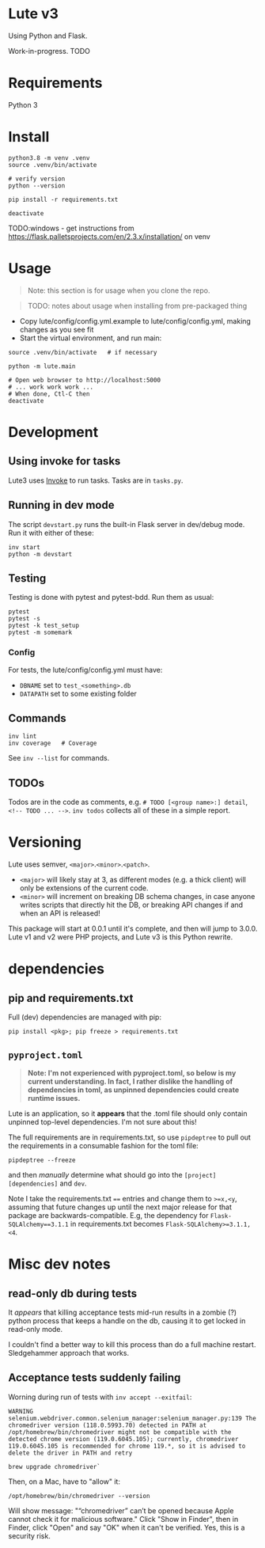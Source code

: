 # Lute v3

Using Python and Flask.

Work-in-progress.  TODO


# Requirements

Python 3

# Install

```
python3.8 -m venv .venv
source .venv/bin/activate

# verify version
python --version

pip install -r requirements.txt

deactivate
```

TODO:windows - get instructions from https://flask.palletsprojects.com/en/2.3.x/installation/ on venv


# Usage

> Note: this section is for usage when you clone the repo.

> TODO: notes about usage when installing from pre-packaged thing

* Copy lute/config/config.yml.example to lute/config/config.yml, making changes as you see fit
* Start the virtual environment, and run main:

```
source .venv/bin/activate   # if necessary

python -m lute.main

# Open web browser to http://localhost:5000
# ... work work work ...
# When done, Ctl-C then
deactivate
```


# Development

## Using invoke for tasks

Lute3 uses [Invoke](https://docs.pyinvoke.org/en/stable/index.html) to run tasks.  Tasks are in `tasks.py`.

## Running in dev mode

The script `devstart.py` runs the built-in Flask server in dev/debug mode.  Run it with either of these:

```
inv start
python -m devstart
```

## Testing

Testing is done with pytest and pytest-bdd.  Run them as usual:

```
pytest
pytest -s
pytest -k test_setup
pytest -m somemark
```

### Config

For tests, the lute/config/config.yml must have:

* `DBNAME` set to `test_<something>.db`
* `DATAPATH` set to some existing folder

## Commands

```
inv lint
inv coverage   # Coverage
```

See `inv --list` for commands.

## TODOs

Todos are in the code as comments, e.g. `# TODO [<group name>:] detail`, `<!-- TODO ... -->`.
`inv todos` collects all of these in a simple report.

# Versioning

Lute uses semver, `<major>`.`<minor>`.`<patch>`.

* `<major>` will likely stay at 3, as different modes (e.g. a thick
  client) will only be extensions of the current code.
* `<minor>` will increment on breaking DB schema changes, in case
  anyone writes scripts that directly hit the DB, or breaking API
  changes if and when an API is released!

This package will start at 0.0.1 until it's complete, and then will
jump to 3.0.0.  Lute v1 and v2 were PHP projects, and Lute v3 is this
Python rewrite.


# dependencies

## pip and requirements.txt

Full (dev) dependencies are managed with pip:

`pip install <pkg>; pip freeze > requirements.txt`

## `pyproject.toml`

> **Note: I'm not experienced with pyproject.toml, so below is my current understanding.  In fact, I rather dislike the handling of dependencies in toml, as unpinned dependencies could create runtime issues.**

Lute is an application, so it **appears** that the .toml file should only contain unpinned top-level dependencies.  I'm not sure about this!

The full requirements are in requirements.txt, so use `pipdeptree` to pull out the requirements in a consumable fashion for the toml file:

```
pipdeptree --freeze
```

and then *manually* determine what should go into the `[project][dependencies]` and `dev`.

Note I take the requirements.txt `==` entries and change them to `>=x,<y`, assuming that future changes up until the next major release for that package are backwards-compatible.  E.g, the dependency for `Flask-SQLAlchemy==3.1.1` in requirements.txt becomes `Flask-SQLAlchemy>=3.1.1,<4`.

# Misc dev notes

## read-only db during tests

It _appears_ that killing acceptance tests mid-run results in a zombie (?) python process that keeps a handle on the db, causing it to get locked in read-only mode.

I couldn't find a better way to kill this process than do a full machine restart.  Sledgehammer approach that works.


## Acceptance tests suddenly failing

Worning during run of tests with `inv accept --exitfail`:

```
WARNING  selenium.webdriver.common.selenium_manager:selenium_manager.py:139 The chromedriver version (118.0.5993.70) detected in PATH at /opt/homebrew/bin/chromedriver might not be compatible with the detected chrome version (119.0.6045.105); currently, chromedriver 119.0.6045.105 is recommended for chrome 119.*, so it is advised to delete the driver in PATH and retry
```


```
brew upgrade chromedriver`
```

Then, on a Mac, have to "allow" it:

```
/opt/homebrew/bin/chromedriver --version
```

Will show message: "“chromedriver” can’t be opened because Apple cannot check it for malicious software."  Click "Show in Finder", then in Finder, click "Open" and say "OK" when it can't be verified.  Yes, this is a security risk.